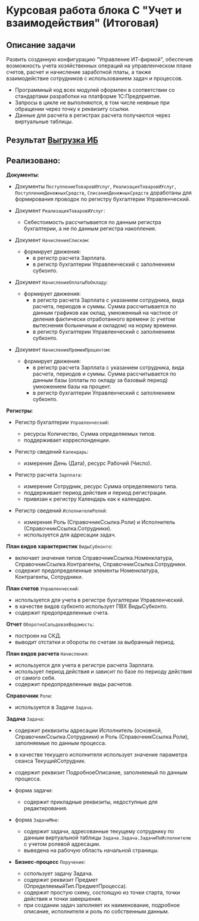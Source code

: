 # Курсовая работа блока C "Учет и взаимодействия" (Итоговая)

## Описание задачи
Развить созданную конфигурацию "Управление ИТ-фирмой", обеспечив возможность учета хозяйственных операций на управленческом плане счетов, расчет и начисление заработной платы, а также взаимодействие сотрудников с использованием задач и процессов.
- Программный код всех модулей оформлен в соответствии со стандартами разработки на платформе 1С:Предприятие.
- Запросы в цикле не выполняются, в том числе неявные при обращении через точку к реквизиту ссылки.
- Данные для расчета в регистрах расчета получаются через виртуальные таблицы.

## Результат [Выгрузка ИБ](https://github.com/MikeMadudin/onec_diploma/blob/main/diploma_block_C/%D0%94%D0%B8%D0%BF%D0%BB%D0%BE%D0%BC%D0%98%D1%82%D0%BE%D0%B3%D0%BE%D0%B2%D1%8B%D0%B9%D0%9D%D0%B5%D1%82%D0%BE%D0%BB%D0%BE%D0%B3%D0%B8%D1%8F.dt)

## Реализовано:
__Документы__:
- Документы `ПоступлениеТоваровИУслуг`, `РеализацияТоваровИУслуг`, `ПоступлениеДенежныхСредств`, `СписаниеДенежныхСредств` доработаны для формирования проводок по регистру бухгалтерии Управленческий.

- Документ `РеализацияТоваровИУслуг`:
  -  Себестоимость рассчитывается по данным регистра бухгалтерии, а не по данным регистра накопления.

- Документ `НачислениеСписком`:
    - формирует движения:
      - в регистр расчета Зарплата.
      - в регистр бухгалтерии Управленческий с заполнением субконто.

- Документ `НачислениеОплатыПоОкладу`:
    - формирует движения:
      - в регистр расчета Зарплата с указанием сотрудника, вида расчета, периодов и суммы. Сумма рассчитывается по данным графиков как оклад, умноженный на частное от деления фактически отработанного времени (с учетом вытеснения больничным и окладом) на норму времени.
      - в регистр бухгалтерии Управленческий с заполнением субконто.

- Документ `НачислениеПремииПроцентом`:
  - формирует движения:
    - в регистр расчета Зарплата с указанием сотрудника, вида расчета, периодов и суммы. Сумма рассчитывается по данным базы (оплаты по окладу за базовый период) умножением базы на процент.
    - в регистр бухгалтерии Управленческий с заполнением субконто.

__Регистры__:
- Регистр бухгалтерии `Управленческий`:
  - ресурсы Количество, Сумма определяемых типов.
  - поддерживает корреспонденции.

- Регистр сведений `Календарь`:
    - измерение День (Дата), ресурс Рабочий (Число).

- Регистр расчета `Зарплата`:
    - измерение Сотрудник, ресурс Сумма определяемого типа.
    - поддерживает период действия и период регистрации.
    - привязан к регистру Календарь как к календарю.

- Регистр сведений `ИсполнителиРолей`:
    - измерения Роль (СправочникСсылка.Роли) и Исполнитель (СправочникСсылка.Сотрудники).
    - используется для адресации задач.

__План видов характеристик__ `ВидыСубконто`:
  - включает значения типов СправочникСсылка.Номенклатура, СправочникСсылка.Контрагенты, СправочникСсылка.Сотрудники.
  - содержит предопределенные элементы Номенклатура, Контрагенты, Сотрудники.

__План счетов__ `Управленческий`:
  - используется для учета в регистре бухгалтерии Управленческий.
  - в качестве видов субконто использует ПВХ ВидыСубконто.
  - содержит предопределенные счета.

__Отчет__ `ОборотноСальдоваяВедомость`:
- построен на СКД.
- выводит отстатки и обороты по счетам за выбранный период.

__План видов расчета__ `Начисления`:
- используется для учета в регистре расчета Зарплата.
- использует период действия и зависит по базе по периоду действия от самого себя.
- содержит предопределенные виды расчетов.

__Справочник__ `Роли`:
- используется в Задаче `Задача`.

__Задача__ `Задача`:
- содержит реквизиты адресации Исполнитель (основной, СправочникСсылка.Сотрудники) и Роль (СправочникСсылка.Роли), заполняемые по данным процесса.
- в качестве текущего исполнителя использует значение параметра сеанса ТекущийСотрудник.
- содержит реквизит ПодробноеОписание, заполняемый по данным процесса.
- форма задачи:
  - содержит прикладные реквизиты, недоступные для редактирования.
- форма `ЗадачиМне`:
  - содержит задачи, адресованные текущему сотруднику по данным виртуальной таблицы `Задача.Задача.ЗадачиПоИсполнителю` с учетом ролевой адресации.
  - выведена на рабочую область начальной страницы.

- __Бизнес-процесс__ `Поручение`:
  - сспользует задачу Задача.
  - содержит реквизит Предмет (ОпределяемыйТип.ПредметПроцесса).
  - содержит простую схему, состоящую из точки старта, точки действия и точки завершения.
  - при создании задач заполняет их наименование, подробное описание, исполнителя и роль по собственным данным.
